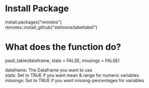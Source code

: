 # Install Package
install.packages("remotes")  
remotes::install_github("steliosna/labeltabel")  


# What does the function do?

pauli_table(dataframe, stats = FALSE, missings = FALSE)

dataframe: The Dataframe you want to use  
stats: Set to TRUE if you want mean & range for numeric variables  
missings: Set to TRUE if you want missing-percentages for variables  
